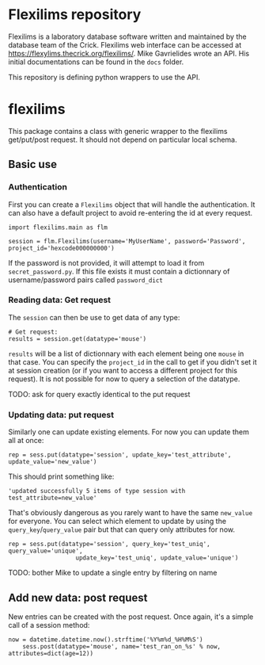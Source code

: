 # Flexilims repository

Flexilims is a laboratory database software written and maintained by the database team of the Crick. Flexilims web interface can be accessed at https://flexylims.thecrick.org/flexilims/. Mike Gavrielides wrote an API. His initial documentations can be found in the `docs` folder.

This repository is defining python wrappers to use the API.

# flexilims

This package contains a class with generic wrapper to the flexilims get/put/post request. It should not depend on particular local schema.

## Basic use

### Authentication
First you can create a `Flexilims` object that will handle the authentication. It can also have a default project to avoid re-entering the id at every request.

```
import flexilims.main as flm

session = flm.Flexilims(username='MyUserName', password='Password', project_id='hexcode000000000')
```

If the password is not provided, it will attempt to load it from `secret_password.py`. If this file exists it must contain a dictionnary of username/password pairs called `password_dict`

### Reading data: Get request
The `session` can then be use to get data of any type:

```
# Get request:
results = session.get(datatype='mouse')
```

`results` will be a list of dictionnary with each element being one `mouse` in that case. You can specify the `project_id` in the call to get if you didn't set it at session creation (or if you want to access a different project for this request). It is not possible for now to query a selection of the datatype.

TODO: ask for query exactly identical to the put request

### Updating data: put request

Similarly one can update existing elements. For now you can update them all at once:

```
rep = sess.put(datatype='session', update_key='test_attribute', update_value='new_value')
```
This should print something like:
```
'updated successfully 5 items of type session with test_attribute=new_value'
```
That's obviously dangerous as you rarely want to have the same `new_value` for everyone. You can select which element to update by using the `query_key`/`query_value` pair but that can query only attributes for now.

```
rep = sess.put(datatype='session', query_key='test_uniq', query_value='unique',
                   update_key='test_uniq', update_value='unique')
```

TODO: bother Mike to update a single entry by filtering on name

## Add new data: post request

New entries can be created with the post request. Once again, it's a simple call of a session method:

```
now = datetime.datetime.now().strftime('%Y%m%d_%H%M%S')
    sess.post(datatype='mouse', name='test_ran_on_%s' % now, attributes=dict(age=12))
```
